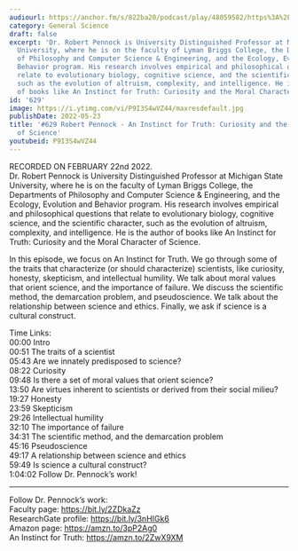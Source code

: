```yaml
---
audiourl: https://anchor.fm/s/822ba20/podcast/play/48059582/https%3A%2F%2Fd3ctxlq1ktw2nl.cloudfront.net%2Fstaging%2F2022-1-22%2F8503eacf-3965-17b9-9c44-3b2814d6be17.m4a
category: General Science
draft: false
excerpt: 'Dr. Robert Pennock is University Distinguished Professor at Michigan State
  University, where he is on the faculty of Lyman Briggs College, the Departments
  of Philosophy and Computer Science & Engineering, and the Ecology, Evolution and
  Behavior program. His research involves empirical and philosophical questions that
  relate to evolutionary biology, cognitive science, and the scientific character,
  such as the evolution of altruism, complexity, and intelligence. He is the author
  of books like An Instinct for Truth: Curiosity and the Moral Character of Science.'
id: '629'
image: https://i.ytimg.com/vi/P9I3S4wVZ44/maxresdefault.jpg
publishDate: 2022-05-23
title: '#629 Robert Pennock - An Instinct for Truth: Curiosity and the Moral Character
  of Science'
youtubeid: P9I3S4wVZ44
---
```

<div class="timelinks">

RECORDED ON FEBRUARY 22nd 2022.  
Dr. Robert Pennock is University Distinguished Professor at Michigan State University, where he is on the faculty of Lyman Briggs College, the Departments of Philosophy and Computer Science & Engineering, and the Ecology, Evolution and Behavior program. His research involves empirical and philosophical questions that relate to evolutionary biology, cognitive science, and the scientific character, such as the evolution of altruism, complexity, and intelligence. He is the author of books like An Instinct for Truth: Curiosity and the Moral Character of Science.

In this episode, we focus on An Instinct for Truth. We go through some of the traits that characterize (or should characterize) scientists, like curiosity, honesty, skepticism, and intellectual humility. We talk about moral values that orient science, and the importance of failure. We discuss the scientific method, the demarcation problem, and pseudoscience. We talk about the relationship between science and ethics. Finally, we ask if science is a cultural construct.

Time Links:  
<time>00:00</time> Intro  
<time>00:51</time> The traits of a scientist  
<time>05:43</time> Are we innately predisposed to science?  
<time>08:22</time> Curiosity  
<time>09:48</time> Is there a set of moral values that orient science?  
<time>13:50</time> Are virtues inherent to scientists or derived from their social milieu?  
<time>19:27</time> Honesty  
<time>23:59</time> Skepticism  
<time>29:26</time> Intellectual humility  
<time>32:10</time> The importance of failure  
<time>34:31</time> The scientific method, and the demarcation problem  
<time>45:16</time> Pseudoscience  
<time>49:17</time> A relationship between science and ethics  
<time>59:49</time> Is science a cultural construct?  
<time>1:04:02</time> Follow Dr. Pennock’s work!

---

Follow Dr. Pennock’s work:  
Faculty page: https://bit.ly/2ZDkaZz  
ResearchGate profile: https://bit.ly/3nHIGk6  
Amazon page: https://amzn.to/3pP2Ag0  
An Instinct for Truth: https://amzn.to/2ZwX9XM
</div>

